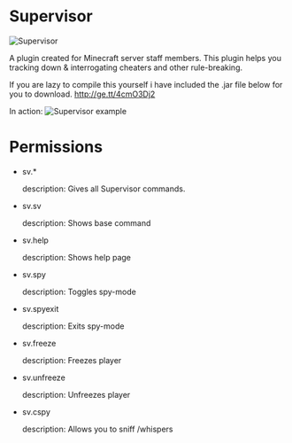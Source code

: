 # Supervisor

![Supervisor](http://i.imgur.com/Mg23N5N.png)

A plugin created for Minecraft server staff members. This plugin helps you tracking down & interrogating cheaters and other rule-breaking.

If you are lazy to compile this yourself i have included the .jar file below for you to download.
http://ge.tt/4cmO3Dj2

In action:
![Supervisor example](https://www.youtube.com/watch?v=z_vcW8whJHg&feature=youtu.be)

# Permissions
* sv.*

     description: Gives all Supervisor commands.
* sv.sv

     description: Shows base command
* sv.help

     description: Shows help page
* sv.spy

     description: Toggles spy-mode
* sv.spyexit

     description: Exits spy-mode
* sv.freeze

     description: Freezes player
* sv.unfreeze

     description: Unfreezes player
* sv.cspy

     description: Allows you to sniff /whispers

